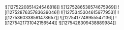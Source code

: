 ![[1275220851424546818]]
![[1275286538574675969]]
![[1275287635783639046]]
![[1275345304615677953]]
![[1275360338561478657]]
![[1275417749955547136]]
![[1275421731042156544]]
![[1275428309438889984]]
